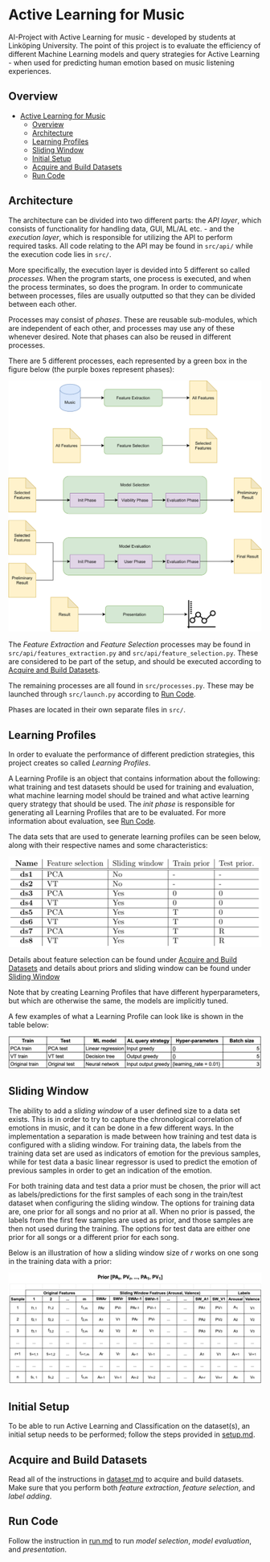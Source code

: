 # Active Learning for Music
AI-Project with Active Learning for music - developed by students at Linköping University. The point of this project is to evaluate the efficiency of different Machine Learning models and query strategies for Active Learning - when used for predicting human emotion based on music listening experiences.

## Overview
- [Active Learning for Music](#active-learning-for-music)
  - [Overview](#overview)
  - [Architecture](#architecture)
  - [Learning Profiles](#learning-profiles)
  - [Sliding Window](#sliding-window)
  - [Initial Setup](#initial-setup)
  - [Acquire and Build Datasets](#acquire-and-build-datasets)
  - [Run Code](#run-code)


## Architecture
The architecture can be divided into two different parts: the *API layer*, which consists of functionality for handling data, GUI, ML/AL etc. - and the *execution layer*, which is responsible for utilizing the API to perform required tasks. All code relating to the API may be found in `src/api/` while the execution code lies in `src/`.

More specifically, the execution layer is devided into 5 different so called *processes*. When the program starts, one process is executed, and when the process terminates, so does the program. In order to communicate between processes, files are usually outputted so that they can be divided between each other.

Processes may consist of *phases*. These are reusable sub-modules, which are independent of each other, and processes may use any of these whenever desired. Note that phases can also be reused in different processes.

There are 5 different processes, each represented by a green box in the figure below (the purple boxes represent phases):

![architecture](docs/tdde19-architecture.png)

The *Feature Extraction* and *Feature Selection* processes may be found in `src/api/features_extraction.py` and `src/api/feature_selection.py`. These are considered to be part of the setup, and should be executed according to [Acquire and Build Datasets](#acquire-and-build-datasets).

The remaining processes are all found in `src/processes.py`. These may be launched through `src/launch.py` according to [Run Code](#run-code).

Phases are located in their own separate files in `src/`.


## Learning Profiles
In order to evaluate the performance of different prediction strategies, this project creates so called *Learning Profiles*.

A Learning Profile is an object that contains information about the following: what training and test datasets should be used for training and evaluation, what machine learning model should be trained and what active learning query strategy that should be used. The *init phase* is responsible for generating all Learning Profiles that are to be evaluated. For more information about evaluation, see [Run Code](#run-code). 

The data sets that are used to generate learning profiles can be seen below, along with their respective names and some characteristics:

![learning-profile-examples](docs/datasets.png)

Details about feature selection can be found under [Acquire and Build Datasets](#acquire-and-build-datasets) and details about priors and sliding window can be found under [Sliding Window](#sliding-window)

Note that by creating Learning Profiles that have different hyperparameters, but which are otherwise the same, the models are implicitly tuned.

A few examples of what a Learning Profile can look like is shown in the table below:

![learning-profile-examples](docs/lp_examples.png)


## Sliding Window
The ability to add a *sliding window* of a user defined size to a data set exists. This is in order to try to capture the chronological correlation of emotions in music, and it can be done in a few different ways. In the implementation a separation is made between how training and test data is configured with a sliding window. For training data, the labels from the training data set are used as indicators of emotion for the previous samples, while for test data a basic linear regressor is used to predict the emotion of previous samples in order to get an indication of the emotion. 

For both training data and test data a prior must be chosen, the prior will act as labels/predictions for the first samples of each song in the train/test dataset when configuring the sliding window. The options for training data are, one prior for all songs and no prior at all. When no prior is passed, the labels from the first few samples are used as prior, and those samples are then not used during the training. The options for test data are either one prior for all songs or a different prior for each song. 

Below is an illustration of how a sliding window size of *r* works on one song in the training data with a prior:

![learning-profile-examples](docs/sliding_window.png)


## Initial Setup
To be able to run Active Learning and Classification on the dataset(s), an initial setup needs to be performed; follow the steps provided in [setup.md](docs/setup.md).


## Acquire and Build Datasets
Read all of the instructions in [dataset.md](docs/dataset.md) to acquire and build datasets. Make sure that you perform both *feature extraction*, *feature selection*, and *label adding*.


## Run Code
Follow the instruction in [run.md](docs/run.md) to run *model selection*, *model evaluation*, and *presentation*.
